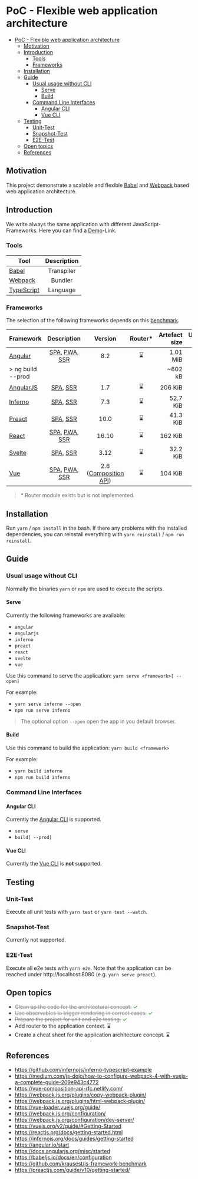 # PoC - Flexible web application architecture

- [PoC - Flexible web application architecture](#poc---flexible-web-application-architecture)
  - [Motivation](#motivation)
  - [Introduction](#introduction)
    - [Tools](#tools)
    - [Frameworks](#frameworks)
  - [Installation](#installation)
  - [Guide](#guide)
    - [Usual usage without CLI](#usual-usage-without-cli)
      - [Serve](#serve)
      - [Build](#build)
    - [Command Line Interfaces](#command-line-interfaces)
      - [Angular CLI](#angular-cli)
      - [Vue CLI](#vue-cli)
  - [Testing](#testing)
    - [Unit-Test](#unit-test)
    - [Snapshot-Test](#snapshot-test)
    - [E2E-Test](#e2e-test)
  - [Open topics](#open-topics)
  - [References](#references)

## Motivation

This project demonstrate a scalable and flexible [Babel] and [Webpack] based web application architecture.

## Introduction

We write always the same application with different JavaScript-Frameworks. Here you can find a [Demo]-Link.

### Tools

| Tool         | Description |
| ------------ | :---------: |
| [Babel]      | Transpiler  |
| [Webpack]    |   Bundler   |
| [TypeScript] |  Language   |

### Frameworks

The selection of the following frameworks depends on this [benchmark](https://krausest.github.io/js-framework-benchmark/2019/table_chrome_77.html).

| Framework         |     Description     |         Version         | Router\* | Artefact size | Upcomming time |
| ----------------- | :-----------------: | :---------------------: | :------: | ------------: | -------------: |
| [Angular]         | [SPA], [PWA], [SSR] |           8.2           |    ⌛     |      1.01 MiB |        ~125 ms |
| > ng build --prod |                     |                         |          |       ~602 kB |                |
| [AngularJS]       |    [SPA], [SSR]     |           1.7           |    ⌛     |       206 KiB |         ~35 ms |
| [Inferno]         |    [SPA], [SSR]     |           7.3           |    ⌛     |      52.7 KiB |          ~3 ms |
| [Preact]          |    [SPA], [SSR]     |          10.0           |    ⌛     |      41.3 KiB |          ~3 ms |
| [React]           | [SPA], [PWA], [SSR] |          16.10          |    ⌛     |       162 KiB |          ~8 ms |
| [Svelte]          |    [SPA], [SSR]     |          3.12           |    ⌛     |      32.2 KiB |          ~3 ms |
| [Vue]             | [SPA], [PWA], [SSR] | 2.6 ([Composition API]) |    ⌛     |       104 KiB |         ~10 ms |

> \* Router module exists but is not implemented.

## Installation

Run `yarn` / `npm install` in the bash. If there any problems with the installed dependencies, you can reinstall everything with `yarn reinstall` / `npm run reinstall`.

## Guide

### Usual usage without CLI

Normally the binaries `yarn` or `npm` are used to execute the scripts.

#### Serve

Currently the following frameworks are available:

- `angular`
- `angularjs`
- `inferno`
- `preact`
- `react`
- `svelte`
- `vue`

Use this command to serve the application: `yarn serve <framework>[ --open]`

For example:

- `yarn serve inferno --open`
- `npm run serve inferno`

> The optional option `--open` open the app in you default browser.

#### Build

Use this command to build the application: `yarn build <framework>`

For example:

- `yarn build inferno`
- `npm run build inferno`

### Command Line Interfaces

#### Angular CLI

Currently the [Angular CLI] is supported.

- `serve`
- `build[ --prod]`

#### Vue CLI

Currently the [Vue CLI] is **not** supported.

## Testing

### Unit-Test

Execute all unit tests with `yarn test` or `yarn test --watch`.

### Snapshot-Test

Currently not supported.

### E2E-Test

Execute all e2e tests with `yarn e2e`. Note that the application can be reached under http://localhost:8080 (e.g. `yarn serve preact`).

## Open topics

- <span style="color:grey">~~Clean up the code for the architectural concept.~~</span> <span style="color:green">✓</span>
- <span style="color:grey">~~Use observables to trigger rendering in correct cases.~~</span> <span style="color:green">✓</span>
- <span style="color:grey">~~Prepare the project for unit and e2e testing.~~</span> <span style="color:green">✓</span>
- Add router to the application context. ⌛
- Create a cheat sheet for the application architecture concept. ⌛

## References

- https://github.com/infernojs/inferno-typescript-example
- https://medium.com/js-dojo/how-to-configure-webpack-4-with-vuejs-a-complete-guide-209e943c4772
- https://vue-composition-api-rfc.netlify.com/
- https://webpack.js.org/plugins/copy-webpack-plugin/
- https://webpack.js.org/plugins/html-webpack-plugin/
- https://vue-loader.vuejs.org/guide/
- https://webpack.js.org/configuration/
- https://webpack.js.org/configuration/dev-server/
- https://vuejs.org/v2/guide/#Getting-Started
- https://reactjs.org/docs/getting-started.html
- https://infernojs.org/docs/guides/getting-started
- https://angular.io/start
- https://docs.angularjs.org/misc/started
- https://babeljs.io/docs/en/configuration
- https://github.com/krausest/js-framework-benchmark
- https://preactjs.com/guide/v10/getting-started/

[babel]: https://babeljs.io
[typescript]: https:/typescriptlang.org
[webpack]: https://webpack.js.org
[angular]: https://angular.io
[angularjs]: https://angularjs.org
[inferno]: https://infernojs.org
[preact]: https://preactjs.com
[react]: https://reactjs.org
[vue]: https://vuejs.org
[spa]: https://en.wikipedia.org/wiki/Single-page_application
[pwa]: https://de.wikipedia.org/wiki/Progressive_Web_App
[composition api]: https://vue-composition-api-rfc.netlify.com
[js-benchmark]: https://krausest.github.io/js-framework-benchmark/2019/table_chrome_77.html
[angular cli]: https://cli.angular.io
[vue cli]: https://cli.vuejs.org
[svelte]: https://svelte.dev
[svelte-loader]: https://github.com/sveltejs/svelte-loader
[babel-loader]: https://github.com/babel/babel-loader
[ssr]: https://medium.com/@baphemot/whats-server-side-rendering-and-do-i-need-it-cb42dc059b38
[demo]: http://github.modevel.de/poc
